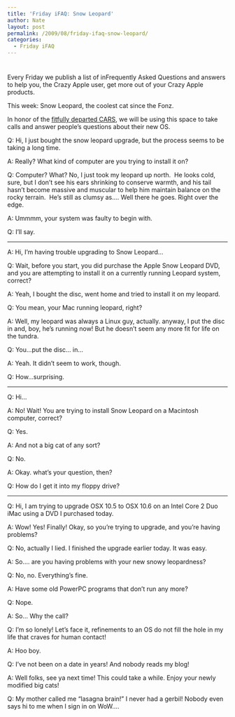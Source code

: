 ```yaml
---
title: 'Friday iFAQ: Snow Leopard'
author: Nate
layout: post
permalink: /2009/08/friday-ifaq-snow-leopard/
categories:
  - Friday iFAQ
---
```

# 

Every Friday we publish a list of inFrequently Asked Questions and answers to help you, the Crazy Apple user, get more out of your Crazy Apple products.

This week: Snow Leopard, the coolest cat since the Fonz.

In honor of the [fitfully departed CARS][1], we will be using this space to take calls and answer people’s questions about their new OS.

 [1]: http://www.crazyapplerumors.com/?p=1095

Q: Hi, I just bought the snow leopard upgrade, but the process seems to be taking a long time.

A: Really? What kind of computer are you trying to install it on?

Q: Computer? What? No, I just took my leopard up north.  He looks cold, sure, but I don’t see his ears shrinking to conserve warmth, and his tail hasn’t become massive and muscular to help him maintain balance on the rocky terrain.  He’s still as clumsy as…. Well there he goes. Right over the edge.

A: Ummmm, your system was faulty to begin with.

Q: I’ll say.

* * *

A: Hi, I’m having trouble upgrading to Snow Leopard…

Q: Wait, before you start, you did purchase the Apple Snow Leopard DVD, and you are attempting to install it on a currently running Leopard system, correct?

A: Yeah, I bought the disc, went home and tried to install it on my leopard.

Q: You mean, your Mac running leopard, right?

A: Well, my leopard was always a Linux guy, actually. anyway, I put the disc in and, boy, he’s running now! But he doesn’t seem any more fit for life on the tundra.

Q: You…put the disc… in…

A: Yeah. It didn’t seem to work, though.

Q: How…surprising.

* * *

Q: Hi…

A: No! Wait! You are trying to install Snow Leopard on a Macintosh computer, correct?

Q: Yes.

A: And not a big cat of any sort?

Q: No.

A: Okay. what’s your question, then?

Q: How do I get it into my floppy drive?

* * *

Q: Hi, I am trying to upgrade OSX 10.5 to OSX 10.6 on an Intel Core 2 Duo iMac using a DVD I purchased today.

A: Wow! Yes! Finally! Okay, so you’re trying to upgrade, and you’re having problems?

Q: No, actually I lied. I finished the upgrade earlier today. It was easy.

A: So…. are you having problems with your new snowy leopardness?

Q: No, no. Everything’s fine. 

A: Have some old PowerPC programs that don’t run any more?

Q: Nope. 

A: So… Why the call?

Q: I’m so lonely! Let’s face it, refinements to an OS do not fill the hole in my life that craves for human contact!

A: Hoo boy.

Q: I’ve not been on a date in years! And nobody reads my blog!

A: Well folks, see ya next time! This could take a while. Enjoy your newly modified big cats!

Q: My mother called me “lasagna brain!” I never had a gerbil! Nobody even says hi to me when I sign in on WoW….